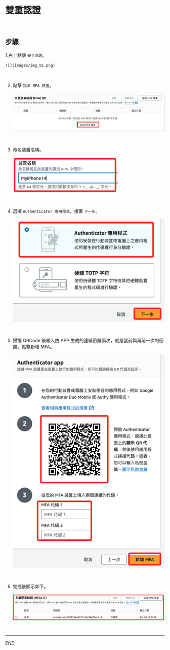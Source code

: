 # 雙重認證

<br>

## 步驟

1.右上點擊 `安全憑證`。

    ![](images/img_01.png)

<br>

2. 點擊 `指派 MFA 裝置`。

    ![](images/img_04.png)

<br>

3. 命名裝置名稱。

    ![](images/img_06.png)

<br>

4. 選擇 `Authenticator 應用程式`，接著 `下一步`。

    ![](images/img_05.png)

<br>

5. 掃描 QRCode 後輸入由 APP 生成的連續密鑰兩次，就是當前與再前一次的密鑰，點擊新增 MFA。

    ![](images/img_07.png)

<br>

6. 完成後顯示如下。

    ![](images/img_08.png)

<br>

___

_END_